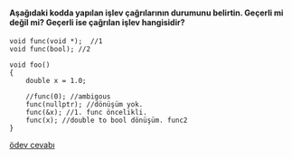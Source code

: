 #### Aşağıdaki kodda yapılan işlev çağrılarının durumunu belirtin. Geçerli mi değil mi? Geçerli ise çağrılan işlev hangisidir?

```
void func(void *);  //1
void func(bool); //2

void foo()
{
	double x = 1.0;

    //func(0); //ambigous
    func(nullptr); //dönüşüm yok.
    func(&x); //1. func öncelikli.
    func(x); //double to bool dönüşüm. func2
}
```

[ödev cevabı](https://vimeo.com/433281751)
